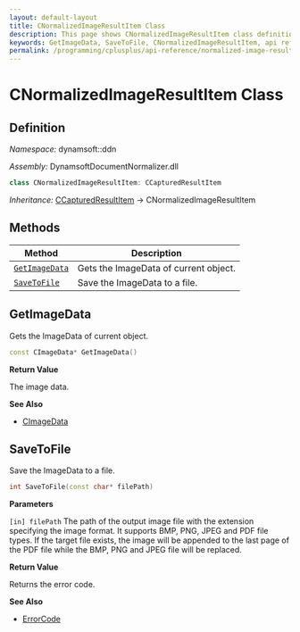 ```yaml
---
layout: default-layout
title: CNormalizedImageResultItem Class
description: This page shows CNormalizedImageResultItem class definition of Dynamsoft Document Normalizer SDK C++ Edition.
keywords: GetImageData, SaveToFile, CNormalizedImageResultItem, api reference
permalink: /programming/cplusplus/api-reference/normalized-image-result-item.html
---
```


# CNormalizedImageResultItem Class

## Definition

*Namespace:* dynamsoft::ddn

*Assembly:* DynamsoftDocumentNormalizer.dll

```cpp
class CNormalizedImageResultItem: CCapturedResultItem
```

*Inheritance:* [CCapturedResultItem]() -> CNormalizedImageResultItem

## Methods

| Method | Description |
|--------|-------------|
| [`GetImageData`](#getimagedata) | Gets the ImageData of current object. |
| [`SaveToFile`](#savetofile) | Save the ImageData to a file. |

## GetImageData

Gets the ImageData of current object.

```cpp
const CImageData* GetImageData() 
```

**Return Value**

The image data.

**See Also**

* [CImageData]()

## SaveToFile

Save the ImageData to a file.

```cpp
int SaveToFile(const char* filePath)
```

**Parameters**

`[in] filePath` The path of the output image file with the extension specifying the image format. It supports BMP, PNG, JPEG and PDF file types. If the target file exists, the image will be appended to the last page of the PDF file while the BMP, PNG and JPEG file will be replaced.

**Return Value**

Returns the error code.

**See Also**

* [ErrorCode]()

